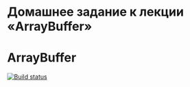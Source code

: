 
# Домашнее задание к лекции «ArrayBuffer»

# ArrayBuffer

[![Build status](https://ci.appveyor.com/api/projects/status/phywwtlwjuibrxrw?svg=true)](https://ci.appveyor.com/project/AlexeyKondrachuk/arrybufer-math)


